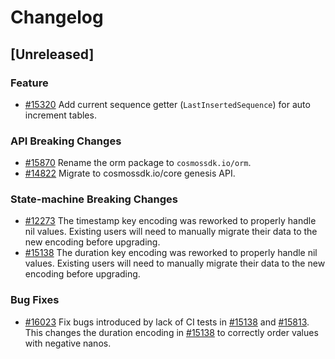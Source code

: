 <!--
Guiding Principles:

Changelogs are for humans, not machines.
There should be an entry for every single version.
The same types of changes should be grouped.
Versions and sections should be linkable.
The latest version comes first.
The release date of each version is displayed.
Mention whether you follow Semantic Versioning.

Usage:

Change log entries are to be added to the Unreleased section under the
appropriate stanza (see below). Each entry should ideally include a tag and
the Github issue reference in the following format:

* (<tag>) \#<issue-number> message

The issue numbers will later be link-ified during the release process so you do
not have to worry about including a link manually, but you can if you wish.

Types of changes (Stanzas):

"Features" for new features.
"Improvements" for changes in existing functionality.
"Deprecated" for soon-to-be removed features.
"Bug Fixes" for any bug fixes.
"Client Breaking" for breaking Protobuf, gRPC and REST routes used by end-users.
"CLI Breaking" for breaking CLI commands.
"API Breaking" for breaking exported APIs used by developers building on SDK.
Ref: https://keepachangelog.com/en/1.0.0/
-->

# Changelog

## [Unreleased]

### Feature

* [#15320](https://github.com/cosmos/cosmos-sdk/pull/15320) Add current sequence getter (`LastInsertedSequence`) for auto increment tables.

### API Breaking Changes

* [#15870](https://github.com/cosmos/cosmos-sdk/pull/15870) Rename the orm package to `cosmossdk.io/orm`.
* [#14822](https://github.com/cosmos/cosmos-sdk/pull/14822) Migrate to cosmossdk.io/core genesis API.

### State-machine Breaking Changes

* [#12273](https://github.com/cosmos/cosmos-sdk/pull/12273) The timestamp key encoding was reworked to properly handle nil values. Existing users will need to manually migrate their data to the new encoding before upgrading.
* [#15138](https://github.com/cosmos/cosmos-sdk/pull/15138) The duration key encoding was reworked to properly handle nil values. Existing users will need to manually migrate their data to the new encoding before upgrading.

### Bug Fixes

* [#16023](https://github.com/cosmos/cosmos-sdk/pull/16023) Fix bugs introduced by lack of CI tests in [#15138](https://github.com/cosmos/cosmos-sdk/pull/15138) and [#15813](https://github.com/cosmos/cosmos-sdk/pull/15813). This changes the duration encoding in [#15138](https://github.com/cosmos/cosmos-sdk/pull/15138) to correctly order values with negative nanos.
